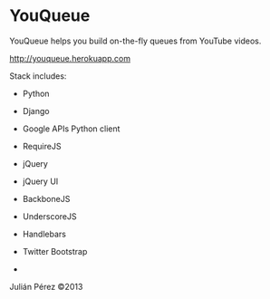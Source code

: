 YouQueue
========

YouQueue helps you build on-the-fly queues from YouTube videos.

http://youqueue.herokuapp.com

Stack includes:
- Python
- Django
- Google APIs Python client
- RequireJS
- jQuery
- jQuery UI
- BackboneJS
- UnderscoreJS
- Handlebars
- Twitter Bootstrap

-

Julián Pérez ©2013

